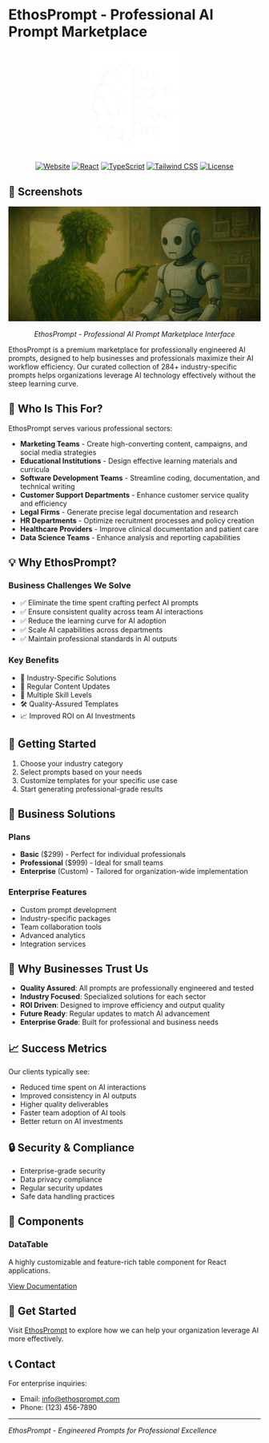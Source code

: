 # EthosPrompt - Professional AI Prompt Marketplace

<div align="center">
  <img src="public/icon.png" alt="EthosPrompt Logo" width="200"/>
  <br/>
  
  [![Website](https://img.shields.io/badge/Website-EthosPrompt-purple.svg)](https://ethosprompt.com)
  [![React](https://img.shields.io/badge/React-18.2.0-blue.svg)](https://reactjs.org/)
  [![TypeScript](https://img.shields.io/badge/TypeScript-5.0.0-blue.svg)](https://www.typescriptlang.org/)
  [![Tailwind CSS](https://img.shields.io/badge/Tailwind-3.3.0-38bdf8.svg)](https://tailwindcss.com/)
  [![License](https://img.shields.io/badge/License-MIT-green.svg)](LICENSE)
</div>

## 📸 Screenshots

<div align="center">
  <img src="public/bg.jpg" alt="EthosPrompt Platform" width="600"/>
  <p><em>EthosPrompt - Professional AI Prompt Marketplace Interface</em></p>
</div>

EthosPrompt is a premium marketplace for professionally engineered AI prompts, designed to help businesses and professionals maximize their AI workflow efficiency. Our curated collection of 284+ industry-specific prompts helps organizations leverage AI technology effectively without the steep learning curve.

## 🎯 Who Is This For?

EthosPrompt serves various professional sectors:

- **Marketing Teams** - Create high-converting content, campaigns, and social media strategies
- **Educational Institutions** - Design effective learning materials and curricula
- **Software Development Teams** - Streamline coding, documentation, and technical writing
- **Customer Support Departments** - Enhance customer service quality and efficiency
- **Legal Firms** - Generate precise legal documentation and research
- **HR Departments** - Optimize recruitment processes and policy creation
- **Healthcare Providers** - Improve clinical documentation and patient care
- **Data Science Teams** - Enhance analysis and reporting capabilities

## 💡 Why EthosPrompt?

### Business Challenges We Solve
- ✅ Eliminate the time spent crafting perfect AI prompts
- ✅ Ensure consistent quality across team AI interactions
- ✅ Reduce the learning curve for AI adoption
- ✅ Scale AI capabilities across departments
- ✅ Maintain professional standards in AI outputs

### Key Benefits
- 🎯 Industry-Specific Solutions
- 🔄 Regular Content Updates
- 💪 Multiple Skill Levels
- 🛠️ Quality-Assured Templates
- 📈 Improved ROI on AI Investments

## 🚀 Getting Started

1. Choose your industry category
2. Select prompts based on your needs
3. Customize templates for your specific use case
4. Start generating professional-grade results

## 💼 Business Solutions

### Plans
- **Basic** ($299) - Perfect for individual professionals
- **Professional** ($999) - Ideal for small teams
- **Enterprise** (Custom) - Tailored for organization-wide implementation

### Enterprise Features
- Custom prompt development
- Industry-specific packages
- Team collaboration tools
- Advanced analytics
- Integration services

## 🤝 Why Businesses Trust Us

- **Quality Assured**: All prompts are professionally engineered and tested
- **Industry Focused**: Specialized solutions for each sector
- **ROI Driven**: Designed to improve efficiency and output quality
- **Future Ready**: Regular updates to match AI advancement
- **Enterprise Grade**: Built for professional and business needs

## 📈 Success Metrics

Our clients typically see:
- Reduced time spent on AI interactions
- Improved consistency in AI outputs
- Higher quality deliverables
- Faster team adoption of AI tools
- Better return on AI investments

## 🔒 Security & Compliance

- Enterprise-grade security
- Data privacy compliance
- Regular security updates
- Safe data handling practices

## 🧩 Components

### DataTable

A highly customizable and feature-rich table component for React applications.

[View Documentation](./Docs/DataTable.md)

## 🌟 Get Started

Visit [EthosPrompt](https://ethosprompt.com) to explore how we can help your organization leverage AI more effectively.

## 📞 Contact

For enterprise inquiries:
- Email: info@ethosprompt.com
- Phone: (123) 456-7890

---

*EthosPrompt - Engineered Prompts for Professional Excellence*
